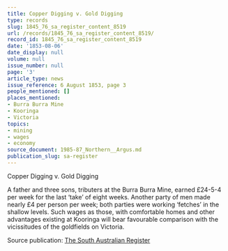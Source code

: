 ```yaml
---
title: Copper Digging v. Gold Digging
type: records
slug: 1845_76_sa_register_content_8519
url: /records/1845_76_sa_register_content_8519/
record_id: 1845_76_sa_register_content_8519
date: '1853-08-06'
date_display: null
volume: null
issue_number: null
page: '3'
article_type: news
issue_reference: 6 August 1853, page 3
people_mentioned: []
places_mentioned:
- Burra Burra Mine
- Kooringa
- Victoria
topics:
- mining
- wages
- economy
source_document: 1985-87_Northern__Argus.md
publication_slug: sa-register
---
```


Copper Digging v. Gold Digging

A father and three sons, tributers at the Burra Burra Mine, earned £24-5-4 per week for the last ‘take’ of eight weeks.  Another party of men made nearly £4 per person per week; both parties were working ‘fetches’ in the shallow levels.  Such wages as those, with comfortable homes and other advantages existing at Kooringa will bear favourable comparison with the vicissitudes of the goldfields on Victoria.

Source publication: [The South Australian Register](/publications/sa-register/)
